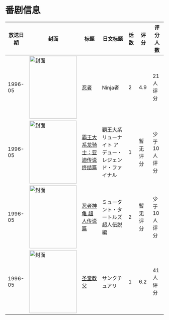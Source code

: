 # 番剧信息

|放送日期|封面|标题|日文标题|话数|评分|评分人数|
|---|---|---|---|---|---|---|
|1996-05|<img src="//lain.bgm.tv/pic/cover/c/64/01/78055_VJJW6.jpg" alt="封面" style="width:150px;height:200px;object-fit:cover;">|[忍者](https://bangumi.tv/subject/78055)|Ninja者|2|4.9|21人评分|
|1996-05|<img src="//lain.bgm.tv/pic/cover/c/85/ba/215025_j0O3Y.jpg" alt="封面" style="width:150px;height:200px;object-fit:cover;">|[霸王大系龙骑士：亚迪传说终结篇](https://bangumi.tv/subject/215025)|覇王大系リューナイト アデュー・レジェンド・ファイナル|1|暂无评分|少于10人评分|
|1996-05|<img src="//lain.bgm.tv/pic/cover/c/8f/da/94892_7pJCn.jpg" alt="封面" style="width:150px;height:200px;object-fit:cover;">|[忍者神龟 超人传说篇](https://bangumi.tv/subject/94892)|ミュータント・タートルズ 超人伝説編|2|暂无评分|少于10人评分|
|1996-05|<img src="//lain.bgm.tv/pic/cover/c/e7/b5/75626_Qwc0q.jpg" alt="封面" style="width:150px;height:200px;object-fit:cover;">|[圣堂教父](https://bangumi.tv/subject/75626)|サンクチュアリ|1|6.2|41人评分|
